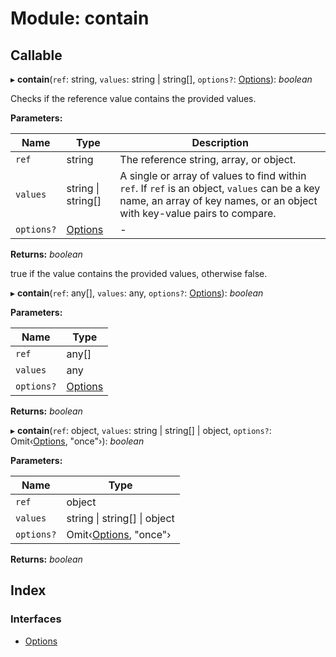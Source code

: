 
# Module: contain

## Callable

▸ **contain**(`ref`: string, `values`: string | string[], `options?`: [Options](../interfaces/contain.options.md)): *boolean*

Checks if the reference value contains the provided values.

**Parameters:**

Name | Type | Description |
------ | ------ | ------ |
`ref` | string | The reference string, array, or object. |
`values` | string &#124; string[] | A single or array of values to find within `ref`. If `ref` is an object, `values` can be a key name, an array of key names, or an object with key-value pairs to compare.  |
`options?` | [Options](../interfaces/contain.options.md) | - |

**Returns:** *boolean*

true if the value contains the provided values, otherwise false.

▸ **contain**(`ref`: any[], `values`: any, `options?`: [Options](../interfaces/contain.options.md)): *boolean*

**Parameters:**

Name | Type |
------ | ------ |
`ref` | any[] |
`values` | any |
`options?` | [Options](../interfaces/contain.options.md) |

**Returns:** *boolean*

▸ **contain**(`ref`: object, `values`: string | string[] | object, `options?`: Omit‹[Options](../interfaces/contain.options.md), "once"›): *boolean*

**Parameters:**

Name | Type |
------ | ------ |
`ref` | object |
`values` | string &#124; string[] &#124; object |
`options?` | Omit‹[Options](../interfaces/contain.options.md), "once"› |

**Returns:** *boolean*

## Index

### Interfaces

* [Options](../interfaces/contain.options.md)
